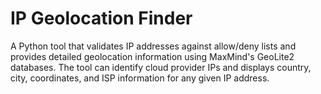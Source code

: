 # IP Geolocation Finder

A Python tool that validates IP addresses against allow/deny lists and provides detailed geolocation information using MaxMind's GeoLite2 databases. The tool can identify cloud provider IPs and displays country, city, coordinates, and ISP information for any given IP address.
